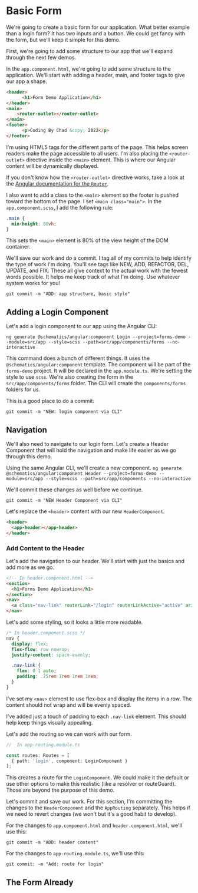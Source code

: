 # Basic Form

We're going to create a basic form for our application. What better example than a login form? It has two inputs and a button. We could get fancy with the form, but we'll keep it simple for this demo.

First, we're going to add some structure to our app that we'll expand through the next few demos.

In the `app.component.html`, we're going to add some structure to the application. We'll start with adding a header, main, and footer tags to give our app a shape.

```html
<header>
      <h1>Form Demo Application</h1>
</header>
<main>
    <router-outlet></router-outlet>
</main>
<footer>
      <p>Coding By Chad &copy; 2022</p>
</footer>
```

I'm using HTML5 tags for the different parts of the page. This helps screen readers make the page accessible to all users. I'm also placing the `<router-outlet>` directive inside the `<main>` element. This is where our Angular content will be dynamically displayed.

If you don't know how the `<router-outlet>` directive works, take a look at the [Angular documentation for the `Router`](https://angular.io/api/router/RouterOutlet).

I also want to add a class to the `<main>` element so the footer is pushed toward the bottom of the page. I set `<main class="main">`. In the `app.component.scss`, I add the following rule:

```css
.main {
  min-height: 80vh;
}
```

This sets the `<main>` element is 80% of the view height of the DOM container.

We'll save our work and do a commit. I tag all of my commits to help identify the type of work I'm doing. You'll see tags like NEW, ADD, REFACTOR, DEL, UPDATE, and FIX. These all give context to the actual work with the fewest words possible. It helps me keep track of what I'm doing. Use whatever system works for you!

`git commit -m "ADD: app structure, basic style"`

## Adding a Login Component

Let's add a login component to our app using the Angular CLI:

`ng generate @schematics/angular:component Login --project=forms-demo --module=src/app --style=scss --path=src/app/components/forms --no-interactive`

This command does a bunch of different things. It uses the `@schematics/angular:component` template. The component will be part of the `forms-demo` project. It will be declared in the `app.module.ts`. We're setting the style to use `scss`. We're also creating the form in the `src/app/components/forms` folder. The CLI will create the `components/forms` folders for us.

This is a good place to do a commit:

`git commit -m "NEW: login component via CLI"`

## Navigation

We'll also need to navigate to our login form. Let's create a Header Component that will hold the navigation and make life easier as we go through this demo.

Using the same Angular CLI, we'll create a new component.
`ng generate @schematics/angular:component Header --project=forms-demo --module=src/app --style=scss --path=src/app/components --no-interactive`

We'll commit these changes as well before we continue.

`git commit -m "NEW Header Component via CLI"`

Let's replace the `<header>` content with our new `HeaderComponent`.

```html
<header>
  <app-header></app-header>
</header>
```

### Add Content to the Header

Let's add the navigation to our header. We'll start with just the basics and add more as we go.

```html
<!-- In header.component.html -->
<section>
  <h1>Forms Demo Application</h1>
</section>
<nav>
  <a class="nav-link" routerLink="/login" routerLinkActive="active" ariaCurrentWhenActive="page">Login</a>
</nav>
```

Let's add some styling, so it looks a little more readable.

```scss
/* In header.component.scss */
nav {
  display: flex;
  flex-flow: row nowrap;
  justify-content: space-evenly;

  .nav-link {
    flex: 0 1 auto;
    padding: .75rem 1rem 1rem 1rem;
  }
}
```

I've set my `<nav>` element to use flex-box and display the items in a row. The content should not wrap and will be evenly spaced.

I've added just a touch of padding to each `.nav-link` element. This should help keep things visually appealing.

Let's add the routing so we can work with our form.

```ts
//  In app-routing.module.ts

const routes: Routes = [
  { path: 'login', component: LoginComponent }
];
```

This creates a route for the `LoginComponent`. We could make it the default or use other options to make this realistic (like a resolver or routeGuard). Those are beyond the purpose of this demo.

Let's commit and save our work. For this section, I'm committing the changes to the `HeaderComponent` and the `AppRouting` separately. This helps if we need to revert changes (we won't but it's a good habit to develop).

For the changes to `app.component.html` and `header.component.html`, we'll use this:

`git commit -m "ADD: header content"`

For the changes to `app-routing.module.ts`, we'll use this:

`git commit: -m "Add: route for login"`

## The Form Already
